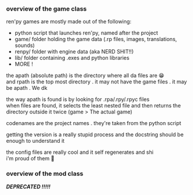 ### overview of the game class

ren'py games are mostly made out of the following:
* python script that launches ren'py, named after the project
* game/ folder holding the game data (.rp files, images, translations, sounds)
* renpy/ folder with engine data (aka NERD SHIT!!)
* lib/ folder containing .exes and python libraries
* MORE !

the apath (absolute path) is the directory where all da files are 😁
<br>
and rpath is the top most directory . it may not have the game files . it may be apath . We dk

the way apath is found is by looking for .rpa/.rpy/.rpyc files
<br>
when files are found, it selects the least nested file and then returns the directory outside it twice (game > The actual game)

codenames are the project names . they're taken from the python script

getting the version is a really stupid process and the docstring should be enough to understand it

the config files are really cool and it self regenerates and shi
<br>
i'm proud of them 🥹

### overview of the mod class
**_DEPRECATED !!!!!_**